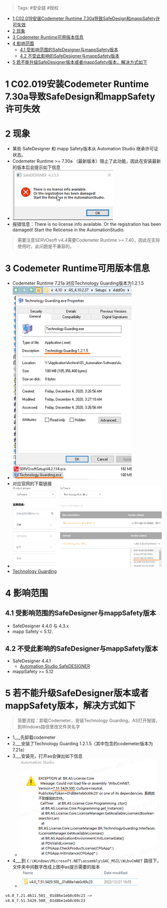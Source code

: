 > Tags: #安全链 #授权
- [1 C02.019安装Codemeter Runtime 7.30a导致SafeDesign和mappSafety许可失效](#_1-c02019%E5%AE%89%E8%A3%85codemeter-runtime-730a%E5%AF%BC%E8%87%B4safedesign%E5%92%8Cmappsafety%E8%AE%B8%E5%8F%AF%E5%A4%B1%E6%95%88)
- [2 现象](#_2-%E7%8E%B0%E8%B1%A1)
- [3 Codemeter Runtime可用版本信息](#_3-codemeter-runtime%E5%8F%AF%E7%94%A8%E7%89%88%E6%9C%AC%E4%BF%A1%E6%81%AF)
- [4 影响范围](#_4-%E5%BD%B1%E5%93%8D%E8%8C%83%E5%9B%B4)
	- [4.1 受影响范围的SafeDesigner与mappSafety版本](#_41-%E5%8F%97%E5%BD%B1%E5%93%8D%E8%8C%83%E5%9B%B4%E7%9A%84safedesigner%E4%B8%8Emappsafety%E7%89%88%E6%9C%AC)
	- [4.2 不受此影响的SafeDesigner与mappSafety版本](#_42-%E4%B8%8D%E5%8F%97%E6%AD%A4%E5%BD%B1%E5%93%8D%E7%9A%84safedesigner%E4%B8%8Emappsafety%E7%89%88%E6%9C%AC)
- [5 若不能升级SafeDesigner版本或者mappSafety版本，解决方式如下](#_5-%E8%8B%A5%E4%B8%8D%E8%83%BD%E5%8D%87%E7%BA%A7safedesigner%E7%89%88%E6%9C%AC%E6%88%96%E8%80%85mappsafety%E7%89%88%E6%9C%AC%EF%BC%8C%E8%A7%A3%E5%86%B3%E6%96%B9%E5%BC%8F%E5%A6%82%E4%B8%8B)

# 1 C02.019安装Codemeter Runtime 7.30a导致SafeDesign和mappSafety许可失效

# 2 现象

- 某些 SafeDesigner 和 mapp Safety版本从 Automation Studio 继承许可证状态。
- Codemeter Runtime >= 7.30a （最新版本）阻止了此功能，因此在安装最新的版本后会提示如下信息
- ![](FILES/019安装Codemeter%20Runtime%207.30a导致SafeDesign和mappSafety许可失效/image-20230104144826568.png)
- 报错信息：There is no license info available. Or the registration has been damaged! Start the Relicense in the AutomationStudio.
> 需要注意SERVOsoft v4.4需要Codemeter Runtime >= 7.40，因此在实际使用时，此问题是不兼容的。

# 3 Codemeter Runtime可用版本信息

- Codemeter Runtime 7.21a 对应Technology Guarding版本为1.2.1.5
- ![](FILES/019安装Codemeter%20Runtime%207.30a导致SafeDesign和mappSafety许可失效/image-20230104150421001.png)
- 对应官网的下载链接
- ![](FILES/019安装Codemeter%20Runtime%207.30a导致SafeDesign和mappSafety许可失效/image-20230104150541353.png)
- [Technology Guarding](https://www.br-automation.com/zh/downloads/software/technology-guarding/technology-guarding/)

# 4 影响范围

## 4.1 受影响范围的SafeDesigner与mappSafety版本

- SafeDesigner 4.4.0 与 4.3.x 
- mapp Safety < 5.12.

## 4.2 不受此影响的SafeDesigner与mappSafety版本

- SafeDesigner 4.4.1
    - [Automation Studio SafeDESIGNER](https://www.br-automation.com/zh/downloads/software/safedesigner/automation-studio-safedesigner/)
- mappSafety >= 5.12

# 5 若不能升级SafeDesigner版本或者mappSafety版本，解决方式如下

> 简要流程：卸载Codemeter，安装Technology Guarding，AS打开报错，到Windows路径里改文件夹名字

- 1___先卸载codemeter
- 2___安装了Technology Guarding 1.2.1.5（其中包含的codemeter版本为7.21a）
- 3___安装完，打开as会弹出如下信息
    - ![](FILES/019安装Codemeter%20Runtime%207.30a导致SafeDesign和mappSafety许可失效/image-20230104150944996.png)
- 4___到 `C:\Windows\Microsoft.NET\assembly\GAC_MSIL\WibuCmNET` 路径下，文件夹中间数字改成上图中as提示需要的版本
    - ![](FILES/019安装Codemeter%20Runtime%207.30a导致SafeDesign和mappSafety许可失效/image-20230104151055989.png)

```
v4.0_7.21.4611.501__01d86e1eb0c69c23 —> 
v4.0_7.51.5429.500__01d86e1eb0c69c23
```
